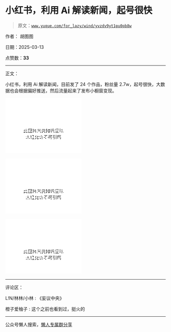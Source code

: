 # 小红书，利用 Ai 解读新闻，起号很快

> 原文：[`www.yuque.com/for_lazy/wind/yvzdv9yt1pu0pb8w`](https://www.yuque.com/for_lazy/wind/yvzdv9yt1pu0pb8w)

作者： 胡图图

日期：2025-03-13

点赞数：**33**

* * *

正文：

小红书，利用 Ai 解读新闻，目前发了 24 个作品，粉丝量 2.7w，起号很快，大数据也会根据偏好推送，然后流量起来了发布小橱窗变现。

![](img/d9a3947b189f9207e098bd40d1fa638b.png "None")

![](img/50422de62ecb9e272d74fde539a19b84.png "None")

![](img/85ee4e2ac68ff9d854a4502f76a7c623.png "None")

* * *

评论区：

L!N/林林/小林 : 《妄议中央》

橙子爱柚子 : 这个之前也看到过，挺火的

* * *

公众号懒人搜索，[懒人专属群分享](https://lazybook.fun/#/blog/group)
